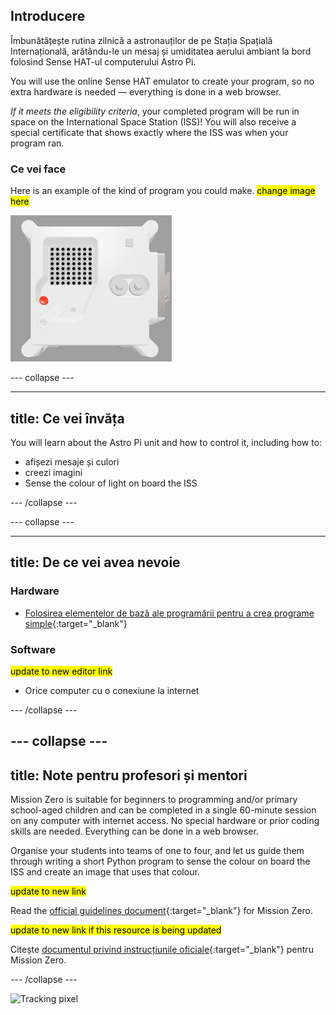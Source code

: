 ## Introducere

Îmbunătățește rutina zilnică a astronauților de pe Stația Spațială Internațională, arătându-le un mesaj și umiditatea aerului ambiant la bord folosind Sense HAT-ul computerului Astro Pi.

You will use the online Sense HAT emulator to create your program, so no extra hardware is needed — everything is done in a web browser.

*If it meets the eligibility criteria*, your completed program will be run in space on the International Space Station (ISS)! You will also receive a special certificate that shows exactly where the ISS was when your program ran.

### Ce vei face

Here is an example of the kind of program you could make. <mark>change image here</mark>

![The Trinket Sense HAT emulator running a sample program which scrolls the humidity value across the LED matrix and then displays a picture of a fish.](images/M0_4.gif)


--- collapse ---

---
title: Ce vei învăța
---

You will learn about the Astro Pi unit and how to control it, including how to:
+ afișezi mesaje și culori
+ creezi imagini
+ Sense the colour of light on board the ISS

--- /collapse ---

--- collapse ---

---
title: De ce vei avea nevoie
---

### Hardware

+ [Folosirea elementelor de bază ale programării pentru a crea programe simple](https://curriculum.raspberrypi.org/programming/creator/){:target="_blank"}

### Software

<mark> update to new editor link </mark>
+ Orice computer cu o conexiune la internet

--- /collapse ---

--- collapse ---
---
title: Note pentru profesori și mentori
---

Mission Zero is suitable for beginners to programming and/or primary school-aged children and can be completed in a single 60-minute session on any computer with internet access. No special hardware or prior coding skills are needed. Everything can be done in a web browser.

Organise your students into teams of one to four, and let us guide them through writing a short Python program to sense the colour on board the ISS and create an image that uses that colour.

<mark> update to new link </mark>

Read the [official guidelines document](https://astro-pi.org/media/mission-zero-guidelines/Astro_Pi_Mission_Zero_Guidelines_2021_22-en.pdf){:target="_blank"} for Mission Zero.

<mark> update to new link if this resource is being updated </mark>

 Citește [documentul privind instrucțiunile oficiale](https://astro-pi.org/media/mission-zero-guidelines/Astro_Pi_Mission_Zero_Guidelines_2021_22-ro.pdf){:target="_blank"} pentru Mission Zero.

--- /collapse ---

![Tracking pixel](https://code.org/api/hour/begin_raspberrypi_astropi.png)
